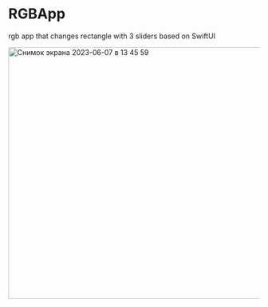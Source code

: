 # RGBApp
rgb app that changes rectangle with 3 sliders based on SwiftUI

<img width="505" alt="Снимок экрана 2023-06-07 в 13 45 59" src="https://github.com/elhola/RGBApp/assets/25703908/14361a42-a239-4f8c-9cd1-0ecec0a40f3f">

